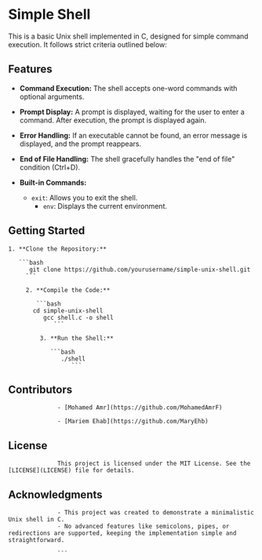 # Simple Shell

This is a basic Unix shell implemented in C, designed for simple command execution. It follows strict criteria outlined below:

## Features

- **Command Execution:** The shell accepts one-word commands with optional arguments.

- **Prompt Display:** A prompt is displayed, waiting for the user to enter a command. After execution, the prompt is displayed again.

- **Error Handling:** If an executable cannot be found, an error message is displayed, and the prompt reappears.

- **End of File Handling:** The shell gracefully handles the "end of file" condition (Ctrl+D).

- **Built-in Commands:**
  - `exit`: Allows you to exit the shell.
    - `env`: Displays the current environment.

## Getting Started

    1. **Clone the Repository:**

       ```bash
          git clone https://github.com/yourusername/simple-unix-shell.git
	     ```

	     2. **Compile the Code:**

	        ```bash
		   cd simple-unix-shell
		      gcc shell.c -o shell
		         ```

			 3. **Run the Shell:**

			    ```bash
			       ./shell
			          ```

## Contributors

				  - [Mohamed Amr](https://github.com/MohamedAmrF)
				  
				  - [Mariem Ehab](https://github.com/MaryEhb)

## License

				  This project is licensed under the MIT License. See the [LICENSE](LICENSE) file for details.

## Acknowledgments

				  - This project was created to demonstrate a minimalistic Unix shell in C.
				  - No advanced features like semicolons, pipes, or redirections are supported, keeping the implementation simple and straightforward.

				  ```

				
